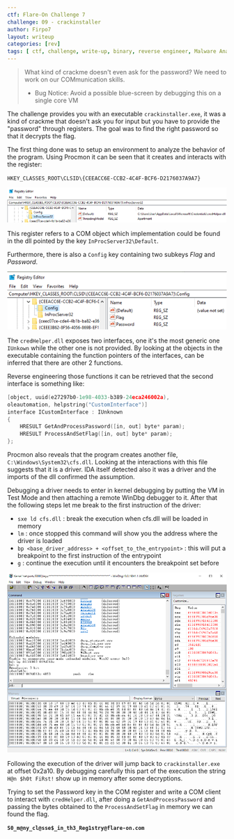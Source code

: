 ```yaml
---
ctf: Flare-On Challenge 7
challenge: 09 - crackinstaller
author: Firpo7
layout: writeup
categories: [rev]
tags: [ ctf, challenge, write-up, binary, reverse engineer, Malware Analysis]
---
```


>What kind of crackme doesn't even ask for the password? We need to work on our COMmunication skills.
>
>* Bug Notice: Avoid a possible blue-screen by debugging this on a single core VM


The challenge provides you with an executable `crackinstaller.exe`, it was a kind of crackme that doesn't ask you for input but you have to provide the "password" through registers. The goal was to find the right password so that it decrypts the flag.

The first thing done was to setup an environment to analyze the behavior of the program. Using Procmon it can be seen that it creates and interacts with the register:

`HKEY_CLASSES_ROOT\CLSID\{CEEACC6E-CCB2-4C4F-BCF6-D2176037A9A7}`

![COM register](img/9_com.png)

This register refers to a COM object which implementation could be found in the dll pointed by the key `InProcServer32\Default`.

Furthermore, there is also a `Config` key containing two subkeys _Flag_ and _Password_.

![Flag and Password keys](img/9_flag_pwd_reg.png)

The `credHelper.dll` exposes two interfaces, one it's the most generic one `IUnkown` while the other one is not provided. By looking at the objects in the executable containing the function pointers of the interfaces, can be inferred that there are other 2 functions.

Reverse engineering those functions it can be retrieved that the second interface is something like:

```cpp
[object, uuid(e27297b0-1e98-4033-b389-24eca246002a),
oleautomation, helpstring("CustomInterface")]
interface ICustomInterface : IUnknown
{
    HRESULT GetAndProcessPassword([in, out] byte* param);
    HRESULT ProcessAndSetFlag([in, out] byte* param);
};
```

Procmon also reveals that the program creates another file, `C:\Windows\System32\cfs.dll`. Looking at the interactions with this file suggests that it is a driver. IDA itself detected also it was a driver and the imports of the dll confirmed the assumption.

Debugging a driver needs to enter in kernel debugging by putting the VM in Test Mode and then attaching a remote WinDbg debugger to it. After that the following steps let me break to the first instruction of the driver:
* `sxe ld cfs.dll` : break the execution when cfs.dll will be loaded in memory
* `lm` : once stopped this command will show you the address where the driver is loaded
* `bp <base_driver_address> + <offset_to_the_entrypoint>` : this will put a breakpoint to the first instruction of the entrypoint
* `g` : continue the execution until it encounters the breakpoint set before

![WinDbg Driver Debugging](img/9_windbg.png)

Following the execution of the driver will jump back to `crackinstaller.exe` at offset 0x2a10. By debugging carefully this part of the execution the string `H@n $h0t FiRst!` show up in memory after some decryptions.

Trying to set the Password key in the COM register and write a COM client to interact with `credHelper.dll`, after doing a `GetAndProcessPassword` and passing the bytes obtained to the `ProcessAndSetFlag` in memory we can found the flag.

**`S0_m@ny_cl@sse$_in_th3_Reg1stry@flare-on.com`**
